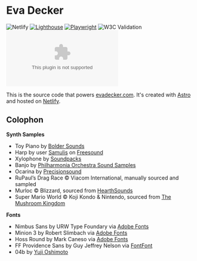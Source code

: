 # Eva Decker

![Netlify](https://img.shields.io/netlify/b5c441f8-5db7-4113-9c12-5ab385e5f080) [![Lighthouse](https://github.com/evadecker/evadecker.com/actions/workflows/lighthouse.yml/badge.svg)](https://github.com/evadecker/evadecker.com/actions/workflows/lighthouse.yml) [![Playwright](https://github.com/evadecker/evadecker.com/actions/workflows/playwright.yml/badge.svg)](https://github.com/evadecker/evadecker.com/actions/workflows/playwright.yml) ![W3C Validation](https://img.shields.io/w3c-validation/html?targetUrl=https%3A%2F%2Fevadecker.com) ![GitHub](https://img.shields.io/github/license/evadecker/evadecker.com)

This is the source code that powers [evadecker.com](https://evadecker.com). It's created with [Astro](https://astro.build/) and hosted on [Netlify](https://www.netlify.com/).

## Colophon

**Synth Samples**

- Toy Piano by [Bolder Sounds](https://www.boldersounds.com/index.php?main_page=product_music_info&products_id=71)
- Harp by user [Samulis](https://freesound.org/people/Samulis/) on [Freesound](https://freesound.org/people/Samulis/packs/21029/)
- Xylophone by [Soundpacks](https://soundpacks.com/free-sound-packs/xylophone-samples-pack/)
- Banjo by [Philharmonia Orchestra Sound Samples](https://www.philharmonia.co.uk/explore/sound_samples/banjo)
- Ocarina by [Precisionsound](https://store.precisionsound.net/shop/peruvian-ocarina/)
- RuPaul’s Drag Race © Viacom International, manually sourced and sampled
- Murloc © Blizzard, sourced from [HearthSounds](https://maxtimkovich.com/hearthsounds?q=murloc)
- Super Mario World © Koji Kondo & Nintendo, sourced from [The Mushroom Kingdom](https://themushroomkingdom.net/media/smw/wav)

**Fonts**

- Nimbus Sans by URW Type Foundary via [Adobe Fonts](https://fonts.adobe.com/fonts/nimbus-sans)
- Minion 3 by Robert Slimbach via [Adobe Fonts](https://fonts.adobe.com/fonts/minion-3)
- Hoss Round by Mark Caneso via [Adobe Fonts](https://fonts.adobe.com/fonts/hoss-round)
- FF Providence Sans by Guy Jeffrey Nelson via [FontFont](https://www.fontfont.com/fonts/ff-providence-sans)
- 04b by [Yuji Oshimoto](http://www.04.jp.org/)
